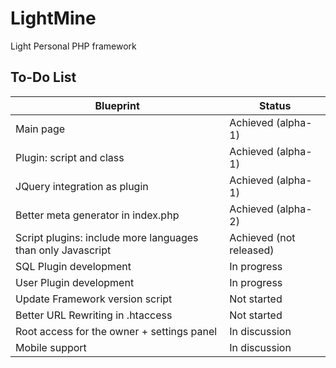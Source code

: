 LightMine
====

Light Personal PHP framework




To-Do List
----------

Blueprint                                                         | Status
----------------------------------------------------------------- | ------------------------
Main page                                                         | Achieved (alpha-1)
Plugin: script and class                                          | Achieved (alpha-1)
JQuery integration as plugin                                      | Achieved (alpha-1)
Better meta generator in index.php                                | Achieved (alpha-2)
Script plugins: include more languages than only Javascript       | Achieved (not released)
SQL Plugin development                                            | In progress
User Plugin development                                           | In progress
Update Framework version script                                   | Not started
Better URL Rewriting in .htaccess                                 | Not started
Root access for the owner + settings panel                        | In discussion
Mobile support                                                    | In discussion
